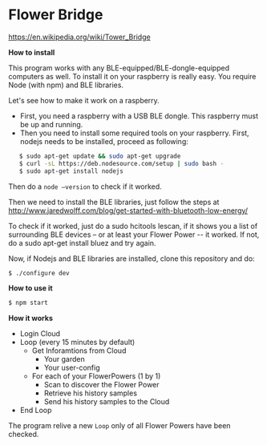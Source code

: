 # Flower Bridge

https://en.wikipedia.org/wiki/Tower_Bridge

**How to install**

This program works with any BLE-equipped/BLE-dongle-equipped computers as well.
To install it on your raspberry is really easy. You require Node (with npm) and BLE libraries.

Let's see how to make it work on a raspberry.
 * First, you need a raspberry with a USB BLE dongle. This raspberry must be up and running.
 * Then you need to install some required tools on your raspberry.
	First, nodejs needs to be installed, proceed as following:
```bash
   $ sudo apt-get update && sudo apt-get upgrade
   $ curl -sL https://deb.nodesource.com/setup | sudo bash -
   $ sudo apt-get install nodejs
```
	
	
Then do a `node –version` to check if it worked.

Then we need to install the BLE libraries, just follow the steps at http://www.jaredwolff.com/blog/get-started-with-bluetooth-low-energy/

To check if it worked, just do a sudo hcitools lescan, if it shows you a list of surrounding BLE devices – or at least your Flower Power -- it worked. If not, do a sudo apt-get install bluez and try again.

Now, if Nodejs and BLE libraries are installed, clone this repository and do:
```bash
$ ./configure dev
```

**How to use it**
```bash
$ npm start
```

**How it works**
* Login Cloud
* Loop (every 15 minutes by default)
  * Get Inforamtions from Cloud
    * Your garden
    * Your user-config
  * For each of your FlowerPowers (1 by 1)
    * Scan to discover the Flower Power
    * Retrieve his history samples
    * Send his history samples to the Cloud
* End Loop

The program relive a new `Loop` only of all Flower Powers have been checked.
